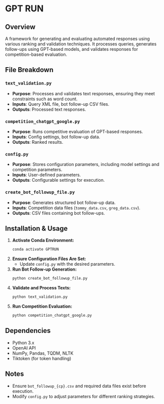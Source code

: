 # GPT RUN

## Overview
A framework for generating and evaluating automated responses using various ranking and validation techniques. It processes queries, generates follow-ups using GPT-based models, and validates responses for competition-based evaluation.

## File Breakdown

### `text_validation.py`
- **Purpose**: Processes and validates text responses, ensuring they meet constraints such as word count.
- **Inputs**: Query XML file, bot follow-up CSV files.
- **Outputs**: Processed text responses.

### `competition_chatgpt_google.py`
- **Purpose**: Runs competitive evaluation of GPT-based responses.
- **Inputs**: Config settings, bot follow-up data.
- **Outputs**: Ranked results.

### `config.py`
- **Purpose**: Stores configuration parameters, including model settings and competition parameters.
- **Inputs**: User-defined parameters.
- **Outputs**: Configurable settings for execution.

### `create_bot_followup_file.py`
- **Purpose**: Generates structured bot follow-up data.
- **Inputs**: Competition data files (`tommy_data.csv`, `greg_data.csv`).
- **Outputs**: CSV files containing bot follow-ups.

## Installation & Usage
1. **Activate Conda Environment:**
   ```sh
   conda activate GPTRUN
   ```
2. **Ensure Configuration Files Are Set:**
   - Update `config.py` with the desired parameters.
3. **Run Bot Follow-up Generation:**
   ```sh
   python create_bot_followup_file.py
   ```
4. **Validate and Process Texts:**
   ```sh
   python text_validation.py
   ```
5. **Run Competition Evaluation:**
   ```sh
   python competition_chatgpt_google.py
   ```

## Dependencies
- Python 3.x
- OpenAI API
- NumPy, Pandas, TQDM, NLTK
- Tiktoken (for token handling)

## Notes
- Ensure `bot_followup_{cp}.csv` and required data files exist before execution.
- Modify `config.py` to adjust parameters for different ranking strategies.
